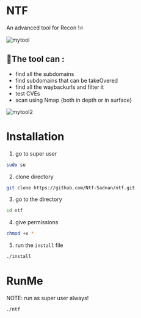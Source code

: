
# NTF

An advanced tool for Recon !🔥

![mytool](https://user-images.githubusercontent.com/79263493/195385627-083254b8-ec16-4496-95d6-4307f88bef14.png)

## 🦉The tool can :

- find all the subdomains
- find subdomains that can be takeOvered
- find all the waybackurls and filter it
- test CVEs
- scan using Nmap {both in depth or in surface}

![mytool2](https://user-images.githubusercontent.com/79263493/195385855-e8fcfad2-9550-4b5b-8ed4-a0238fd06b27.png)


#  Installation
1. go to super user
```bash
sudo su
```
2. clone directory
```bash
git clone https://github.com/Ntf-Sadnan/ntf.git 
```
3. go to the directory
```bash
cd ntf 
```
4. give permissions
```bash
chmod +x * 
```
5. run the `install` file 
```bash 
./install 
```

# RunMe
NOTE: run as super user always!
```bash
./ntf
```


